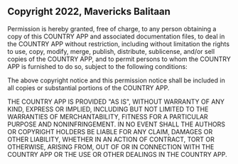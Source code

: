 ## Copyright 2022, Mavericks Balitaan


Permission is hereby granted, free of charge, to any person obtaining a copy of this COUNTRY APP and associated documentation files, to deal in the COUNTRY APP without restriction, including without limitation the rights to use, copy, modify, merge, publish, distribute, sublicense, and/or sell copies of the COUNTRY APP, and to permit persons to whom the COUNTRY APP is furnished to do so, subject to the following conditions:

The above copyright notice and this permission notice shall be included in all copies or substantial portions of the COUNTRY APP.

THE COUNTRY APP IS PROVIDED "AS IS", WITHOUT WARRANTY OF ANY KIND, EXPRESS OR IMPLIED, INCLUDING BUT NOT LIMITED TO THE WARRANTIES OF MERCHANTABILITY, FITNESS FOR A PARTICULAR PURPOSE AND NONINFRINGEMENT. IN NO EVENT SHALL THE AUTHORS OR COPYRIGHT HOLDERS BE LIABLE FOR ANY CLAIM, DAMAGES OR OTHER LIABILITY, WHETHER IN AN ACTION OF CONTRACT, TORT OR OTHERWISE, ARISING FROM, OUT OF OR IN CONNECTION WITH THE COUNTRY APP OR THE USE OR OTHER DEALINGS IN THE COUNTRY APP.
